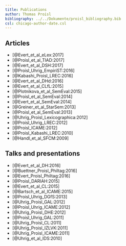 ```yaml
---
title: Publications
author: Thomas Proisl
bibliography: ../../Dokumente/proisl_bibliography.bib
csl: chicago-author-date.csl
---
```


<!-- pandoc -t html5 --filter pandoc-citeproc -s --include-before-body navigation.html -o software.html software.md -->

## Articles ##

<!-- - [@Buettner_et_al_ZfdG:2017] -->
- [@Evert_et_al_eLex:2017]
- [@Proisl_et_al_TIAD:2017]
- [@Evert_et_al_DSH:2017]
- [@Proisl_Uhrig_EmpiriST:2016]
- [@Kabashi_Proisl_LREC:2016]
- [@Evert_et_al_DHd:2016]
- [@Evert_et_al_CLfL:2015]
- [@Plotnikova_et_al_SemEval:2015]
- [@Proisl_et_al_SemEval:2014]
- [@Evert_et_al_SemEval:2014]
- [@Greiner_et_al_StarSem:2013]
- [@Proisl_et_al_SemEval:2013]
- [@Uhrig_Proisl_Lexicographica:2012]
- [@Proisl_Uhrig_LREC:2012]
- [@Proisl_ICAME:2012]
- [@Proisl_Kabashi_LREC:2010]
- [@Handl_et_al_SFCM:2009]

## Talks and presentations ##

- [@Evert_et_al_DH:2016]
- [@Buettner_Proisl_Philtag:2016]
- [@Evert_Proisl_Philtag:2016]
- [@Proisl_DARIAH:2015]
- [@Evert_et_al_CL:2015]
- [@Bartsch_et_al_ICAME:2015]
- [@Proisl_Uhrig_DGfS:2013]
- [@Uhrig_Proisl_GAL:2012]
- [@Proisl_Uhrig_ICAME:2012]
- [@Uhrig_Proisl_DHE:2012]
- [@Proisl_Uhrig_GAL:2011]
- [@Uhrig_Proisl_CL:2011]
- [@Uhrig_Proisl_IZLVK:2011]
- [@Uhrig_Proisl_ICAME:2011]
- [@Uhrig_et_al_IDS:2010]
